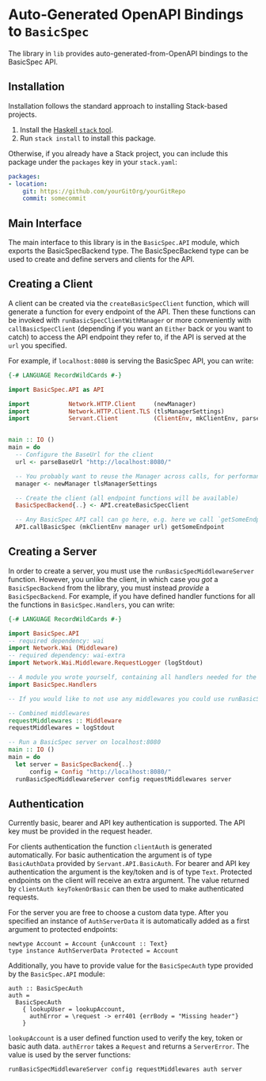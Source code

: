 # Auto-Generated OpenAPI Bindings to `BasicSpec`

The library in `lib` provides auto-generated-from-OpenAPI bindings to the BasicSpec API.

## Installation

Installation follows the standard approach to installing Stack-based projects.

1. Install the [Haskell `stack` tool](http://docs.haskellstack.org/en/stable/README).
2. Run `stack install` to install this package.

Otherwise, if you already have a Stack project, you can include this package under the `packages` key in your `stack.yaml`:
```yaml
packages:
- location:
    git: https://github.com/yourGitOrg/yourGitRepo
    commit: somecommit
```

## Main Interface

The main interface to this library is in the `BasicSpec.API` module, which exports the BasicSpecBackend type. The BasicSpecBackend
type can be used to create and define servers and clients for the API.

## Creating a Client

A client can be created via the `createBasicSpecClient` function, which will generate a function for every endpoint of the API.
Then these functions can be invoked with `runBasicSpecClientWithManager` or more conveniently with `callBasicSpecClient`
(depending if you want an `Either` back or you want to catch) to access the API endpoint they refer to, if the API is served
at the `url` you specified.

For example, if `localhost:8080` is serving the BasicSpec API, you can write:

```haskell
{-# LANGUAGE RecordWildCards #-}

import BasicSpec.API as API

import           Network.HTTP.Client     (newManager)
import           Network.HTTP.Client.TLS (tlsManagerSettings)
import           Servant.Client          (ClientEnv, mkClientEnv, parseBaseUrl)


main :: IO ()
main = do
  -- Configure the BaseUrl for the client
  url <- parseBaseUrl "http://localhost:8080/"

  -- You probably want to reuse the Manager across calls, for performance reasons
  manager <- newManager tlsManagerSettings

  -- Create the client (all endpoint functions will be available)
  BasicSpecBackend{..} <- API.createBasicSpecClient

  -- Any BasicSpec API call can go here, e.g. here we call `getSomeEndpoint`
  API.callBasicSpec (mkClientEnv manager url) getSomeEndpoint
```

## Creating a Server

In order to create a server, you must use the `runBasicSpecMiddlewareServer` function. However, you unlike the client, in which case you *got* a `BasicSpecBackend`
from the library, you must instead *provide* a `BasicSpecBackend`. For example, if you have defined handler functions for all the
functions in `BasicSpec.Handlers`, you can write:

```haskell
{-# LANGUAGE RecordWildCards #-}

import BasicSpec.API
-- required dependency: wai
import Network.Wai (Middleware)
-- required dependency: wai-extra
import Network.Wai.Middleware.RequestLogger (logStdout)

-- A module you wrote yourself, containing all handlers needed for the BasicSpecBackend type.
import BasicSpec.Handlers

-- If you would like to not use any middlewares you could use runBasicSpecServer instead

-- Combined middlewares
requestMiddlewares :: Middleware
requestMiddlewares = logStdout

-- Run a BasicSpec server on localhost:8080
main :: IO ()
main = do
  let server = BasicSpecBackend{..}
      config = Config "http://localhost:8080/"
  runBasicSpecMiddlewareServer config requestMiddlewares server
```

## Authentication

Currently basic, bearer and API key authentication is supported. The API key must be provided
in the request header.

For clients authentication the function `clientAuth` is generated automatically. For basic
authentication the argument is of type `BasicAuthData` provided by `Servant.API.BasicAuth`.
For bearer and API key authentication the argument is the key/token and is of type `Text`.
Protected endpoints on the client will receive an extra argument. The value returned by
`clientAuth keyTokenOrBasic` can then be used to make authenticated requests.

For the server you are free to choose a custom data type. After you specified an instance of
`AuthServerData` it is automatically added as a first argument to protected endpoints:

```
newtype Account = Account {unAccount :: Text}
type instance AuthServerData Protected = Account
```

Additionally, you have to provide value for the `BasicSpecAuth` type provided by the
`BasicSpec.API` module:

```
auth :: BasicSpecAuth
auth =
  BasicSpecAuth
    { lookupUser = lookupAccount,
      authError = \request -> err401 {errBody = "Missing header"}
    }
```

`lookupAccount` is a user defined function used to verify the key, token or basic auth data.
`authError` takes a `Request` and returns a `ServerError`. The value is used by the server
functions:

```
runBasicSpecMiddlewareServer config requestMiddlewares auth server
```
